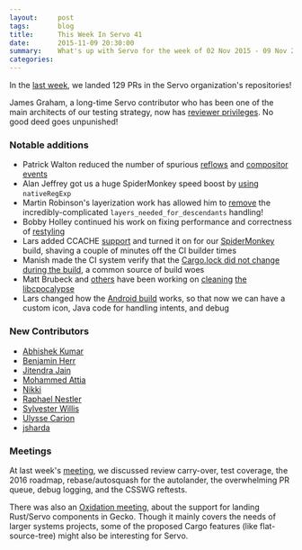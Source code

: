 ```yaml
---
layout:     post
tags:       blog
title:      This Week In Servo 41
date:       2015-11-09 20:30:00
summary:    What's up with Servo for the week of 02 Nov 2015 - 09 Nov 2015
categories:
---
```


In the [last week](https://github.com/pulls?page=1&q=is%3Apr+is%3Amerged+closed%3A2015-11-02..2015-11-09+user%3Aservo),
we landed 129 PRs in the Servo organization's repositories!

James Graham, a long-time Servo contributor who has been one of the main architects of our testing strategy, now has [reviewer privileges](https://github.com/servo/saltfs/pull/153). No good deed goes unpunished!

### Notable additions

 - Patrick Walton reduced the number of spurious [reflows](https://github.com/servo/servo/pull/8299) and [compositor events](https://github.com/servo/servo/pull/8300)
 - Alan Jeffrey got us a huge SpiderMonkey speed boost by [using](https://github.com/servo/rust-mozjs/pull/210) `nativeRegExp`
 - Martin Robinson's layerization work has allowed him to [remove](https://github.com/servo/servo/pull/8334) the incredibly-complicated `layers_needed_for_descendants` handling!
 - Bobby Holley continued his work on fixing performance and correctness of [restyling](https://github.com/servo/servo/pull/8341)
 - Lars added CCACHE [support](https://github.com/servo/servo/pull/8366) and turned it on for our [SpiderMonkey](https://github.com/servo/mozjs/pull/62) build, shaving a couple of minutes off the CI builder times
 - Manish made the CI system verify that the [Cargo.lock did not change during the build](https://github.com/servo/saltfs/pull/157), a common source of build woes
 - Matt Brubeck and [others](https://github.com/servo/rust-mozjs/pull/211) have been working on [cleaning](https://github.com/servo/rust-fontconfig/pull/30) [the](https://github.com/servo/cgl-rs/pull/13) [libcpocalypse](https://github.com/servo/io-surface-rs/pull/42)
 - Lars changed how the [Android build](https://github.com/servo/servo/pull/8288) works, so that now we can have a custom icon, Java code for handling intents, and debug

### New Contributors

 - [Abhishek Kumar](https://github.com/akumar21NCSU)
 - [Benjamin Herr](https://github.com/ben0x539)
 - [Jitendra Jain](https://github.com/jitendra29)
 - [Mohammed Attia](https://github.com/skeuomorf)
 - [Nikki](https://github.com/nikkisquared)
 - [Raphael Nestler](https://github.com/rnestler)
 - [Sylvester Willis](https://github.com/sylvesterwillis)
 - [Ulysse Carion](https://github.com/ucarion)
 - [jsharda](https://github.com/Ronak6892)

### Meetings

At last week's [meeting](https://github.com/servo/servo/wiki/Meeting-2015-11-02), we discussed review carry-over, test coverage, the 2016 roadmap, rebase/autosquash for the autolander, the overwhelming PR queue, debug logging, and the CSSWG reftests.

There was also an [Oxidation meeting](https://github.com/servo/servo/wiki/Oxidation-2015-11-05), about the support for landing Rust/Servo components in Gecko. Though it mainly covers the needs of larger systems projects, some of the proposed Cargo features (like flat-source-tree) might also be interesting for Servo.

